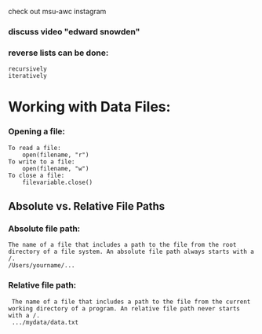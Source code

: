 check out msu-awc instagram

### discuss video "edward snowden"

### reverse lists can be done:
    recursively
    iteratively
    
# Working with Data Files:

### Opening a file:
    To read a file:
        open(filename, "r")
    To write to a file:
        open(filename, "w")
    To close a file: 
        filevariable.close()

## Absolute vs. Relative File Paths
### Absolute file path:
    The name of a file that includes a path to the file from the root directory of a file system. An absolute file path always starts with a /.
    /Users/yourname/...
### Relative file path:
     The name of a file that includes a path to the file from the current working directory of a program. An relative file path never starts with a /.
     .../mydata/data.txt

    